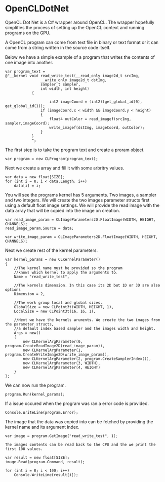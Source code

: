 # OpenCLDotNet

OpenCL Dot Net is a C# wrapper around OpenCL. The wrapper hopefully simplifies the process of setting up the OpenCL context and running programs on the GPU.

A OpenCL program can come from text file in binary or text format or it can come from a string written in the source code itself. 

Below we have a simple example of a program that writes the contents of one image into another.

```
var program_text =
@"__kernel void read_write_test(__read_only image2d_t srcImg,
				__write_only image2d_t dstImg,
				sampler_t sampler,
				int width, int height)
			{
				
			        int2 imageCoord = (int2)(get_global_id(0), get_global_id(1));
				if (imageCoord.x < width && imageCoord.y < height)
				{
					float4 outColor = read_imagef(srcImg, sampler,imageCoord);
					write_imagef(dstImg, imageCoord, outColor);
				}
			}
			";
```

The first step is to take the program text and create a proram object.		

```
var program = new CLProgram(program_text);
```

Next we create a array and fill it with some arbritry values.

```
var data = new float[SIZE];
for (int i = 0; i < data.Length; i++)
	data[i] = i;	
```
	
You will see the programs kernel has 5 arguments. Two images, a sampler and two integers.
We will create the two images parameter structs first using a default float image settings.
We will provide the read image with the data array that will be copied into the image on creation.

```
var read_image_param = CLImageParameters2D.FloatImage(WIDTH, HEIGHT, CHANNELS);
read_image_param.Source = data;

var write_image_param = CLImageParameters2D.FloatImage(WIDTH, HEIGHT, CHANNELS);
```

Next we create rest of the kernel parameters.

```
var kernel_params = new CLKernelParameter()
{
	//The kernel name must be provided so the program 
	//knows which kernel to apply the arguments to.
	Name = "read_write_test",
	
	//The kernels dimension. In this case its 2D but 1D or 3D sre also options
	Dimension = 2,
	
	//The work group local and global sizes. 
	GlobalSize = new CLPoint3t(WIDTH, HEIGHT, 1),
	LocalSize = new CLPoint3t(16, 16, 1),

	//Next we have the kernels aruments. We create the two images from the parameter structs, 
	//a default index based sampler and the images width and height.
	Args = new()
	{
		new CLKernelArgParameter(0, program.CreateReadImage2D(read_image_param)),
		new CLKernelArgParameter(1, program.CreateWriteImage2D(write_image_param)),
		new CLKernelArgParameter(2, program.CreateSamplerIndex()),
		new CLKernelArgParameter(3, WIDTH),
		new CLKernelArgParameter(4, HEIGHT)
	}
};
```

We can now run the program.

```
program.Run(kernel_params);
```

If a issue occured when the program was ran a error code is provided.

```
Console.WriteLine(program.Error);
```

The image that the data was copied into can be fetched by providing the kernel name and its argument index.

```
var image = program.GetImage("read_write_test", 1);

The images contents can be read back to the CPU and the we print the first 100 values.

var result = new float[SIZE];
image.Read(program.Command, result);

for (int i = 0; i < 100; i++)
	Console.WriteLine(result[i]);
```
			

